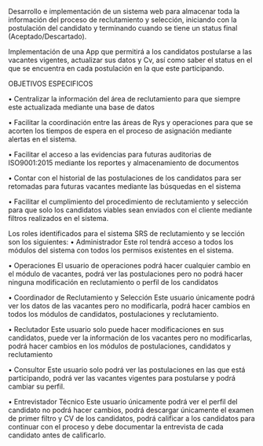 Desarrollo e implementación de un sistema web para almacenar toda la información del proceso de reclutamiento y selección, iniciando con la postulación del candidato y terminando cuando se tiene un status final (Aceptado/Descartado).

Implementación de una App que permitirá a los candidatos postularse a las vacantes vigentes, actualizar sus datos y Cv, así como saber el status en el que se encuentra en cada postulación en la que este participando.

OBJETIVOS ESPECIFICOS

•	Centralizar la información del área de reclutamiento para que siempre este actualizada mediante una base de datos

•	Facilitar la coordinación entre las áreas de Rys y operaciones para que se acorten los tiempos de espera en el proceso de asignación mediante alertas en el sistema.

•	Facilitar el acceso a las evidencias  para futuras auditorias de ISO9001:2015 mediante los reportes y almacenamiento de documentos

•	Contar con el historial de las postulaciones de los candidatos para ser retomadas para futuras vacantes mediante las búsquedas en el sistema 

•	Facilitar el cumplimiento del procedimiento de reclutamiento y selección para que solo los candidatos viables sean enviados con el cliente mediante filtros realizados en el sistema.

 
Los roles identificados para el sistema SRS de reclutamiento y se lección son los siguientes:
•	Administrador
Este rol tendrá acceso a todos los módulos del sistema con todos los permisos existentes en el sistema.

•	Operaciones
El usuario de operaciones podrá hacer cualquier cambio en el módulo de vacantes, podrá ver las postulaciones pero no podrá hacer ninguna modificación en reclutamiento o perfil de los candidatos

•	Coordinador de Reclutamiento y Selección
Este usuario únicamente podrá ver los datos de las vacantes pero no modificarla, podrá hacer cambios en todos los módulos de candidatos, postulaciones y reclutamiento.

•	Reclutador
Este usuario solo puede hacer modificaciones en sus candidatos, puede ver la información de los vacantes pero no modificarlas, podrá hacer cambios en los módulos de postulaciones, candidatos y reclutamiento

•	Consultor
Este usuario solo podrá ver las postulaciones en las que está participando, podrá ver las vacantes vigentes para postularse y podrá cambiar su perfil.

•	Entrevistador Técnico
Este usuario únicamente podrá ver el perfil del candidato no podrá hacer cambios, podrá descargar únicamente el examen de primer filtro y CV de los candidatos, podrá calificar a los candidatos para continuar con el proceso y debe documentar la entrevista de cada candidato antes de calificarlo.
